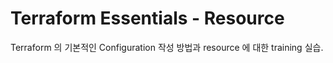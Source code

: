 # Terraform Essentials - Resource 

Terraform 의 기본적인 Configuration 작성 방법과 resource 에 대한 training 실습.